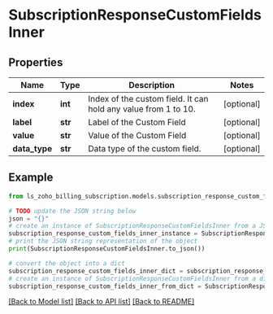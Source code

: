 # SubscriptionResponseCustomFieldsInner


## Properties

Name | Type | Description | Notes
------------ | ------------- | ------------- | -------------
**index** | **int** | Index of the custom field. It can hold any value from 1 to 10. | [optional] 
**label** | **str** | Label of the Custom Field | [optional] 
**value** | **str** | Value of the Custom Field | [optional] 
**data_type** | **str** | Data type of the custom field. | [optional] 

## Example

```python
from ls_zoho_billing_subscription.models.subscription_response_custom_fields_inner import SubscriptionResponseCustomFieldsInner

# TODO update the JSON string below
json = "{}"
# create an instance of SubscriptionResponseCustomFieldsInner from a JSON string
subscription_response_custom_fields_inner_instance = SubscriptionResponseCustomFieldsInner.from_json(json)
# print the JSON string representation of the object
print(SubscriptionResponseCustomFieldsInner.to_json())

# convert the object into a dict
subscription_response_custom_fields_inner_dict = subscription_response_custom_fields_inner_instance.to_dict()
# create an instance of SubscriptionResponseCustomFieldsInner from a dict
subscription_response_custom_fields_inner_from_dict = SubscriptionResponseCustomFieldsInner.from_dict(subscription_response_custom_fields_inner_dict)
```
[[Back to Model list]](../README.md#documentation-for-models) [[Back to API list]](../README.md#documentation-for-api-endpoints) [[Back to README]](../README.md)


